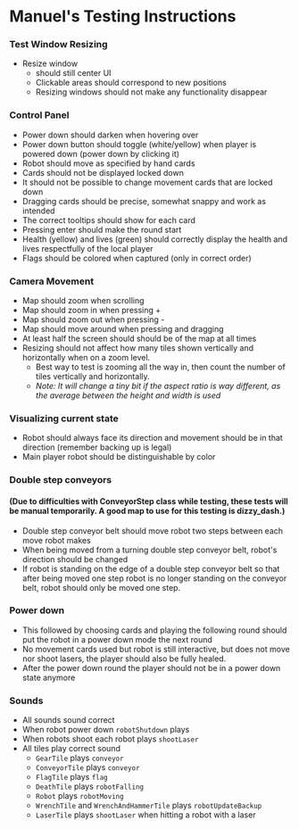 # Manuel's Testing Instructions

### Test Window Resizing

* Resize window
    * should still center UI
    * Clickable areas should correspond to new positions
    * Resizing windows should not make any functionality disappear

### Control Panel

* Power down should darken when hovering over
* Power down button should toggle (white/yellow) when player is powered down (power down by clicking it)
* Robot should move as specified by hand cards
* Cards should not be displayed locked down
* It should not be possible to change movement cards that are locked down
* Dragging cards should be precise, somewhat snappy and work as intended
* The correct tooltips should show for each card
* Pressing enter should make the round start
* Health (yellow) and lives (green) should correctly display the health and lives respectfully of the local player
* Flags should be colored when captured (only in correct order)

### Camera Movement

* Map should zoom when scrolling
* Map should zoom in when pressing +
* Map should zoom out when pressing -
* Map should move around when pressing and dragging   
* At least half the screen should should be of the map at all times
* Resizing should not affect how many tiles shown vertically and horizontally when on a zoom level.
    * Best way to test is zooming all the way in, then count the number of tiles vertically and horizontally.
    * *Note: It will change a tiny bit if the aspect ratio is way different, as the average between the height and width is used*

### Visualizing current state

* Robot should always face its direction and movement should be in that direction (remember backing up is legal)
* Main player robot should be distinguishable by color

### Double step conveyors
#### (Due to difficulties with ConveyorStep class while testing, these tests will be manual temporarily. A good map to use for this testing is dizzy_dash.)

* Double step conveyor belt should move robot two steps between each move robot makes
* When being moved from a turning double step conveyor belt, robot's direction should be changed
* If robot is standing on the edge of a double step conveyor belt so that after being moved one step robot is no longer standing on the conveyor belt, robot should only be moved one step.

### Power down

* This followed by choosing cards and playing the following round should put the robot in a power down mode the next round
* No movement cards used but robot is still interactive, but does not move nor shoot lasers, the player should also be fully healed.
* After the power down round the player should not be in a power down state anymore

### Sounds

* All sounds sound correct
* When robot power down `robotShutdown` plays
* When robots shoot each robot plays `shootLaser`
* All tiles play correct sound
  * `GearTile` plays `conveyor`
  * `ConveyorTile` plays `conveyor`
  * `FlagTile` plays `flag`
  * `DeathTile` plays `robotFalling`
  * `Robot` plays `robotMoving`
  * `WrenchTile` and `WrenchAndHammerTile`  plays `robotUpdateBackup`
  * `LaserTile` plays `shootLaser` when hitting a robot with a laser
